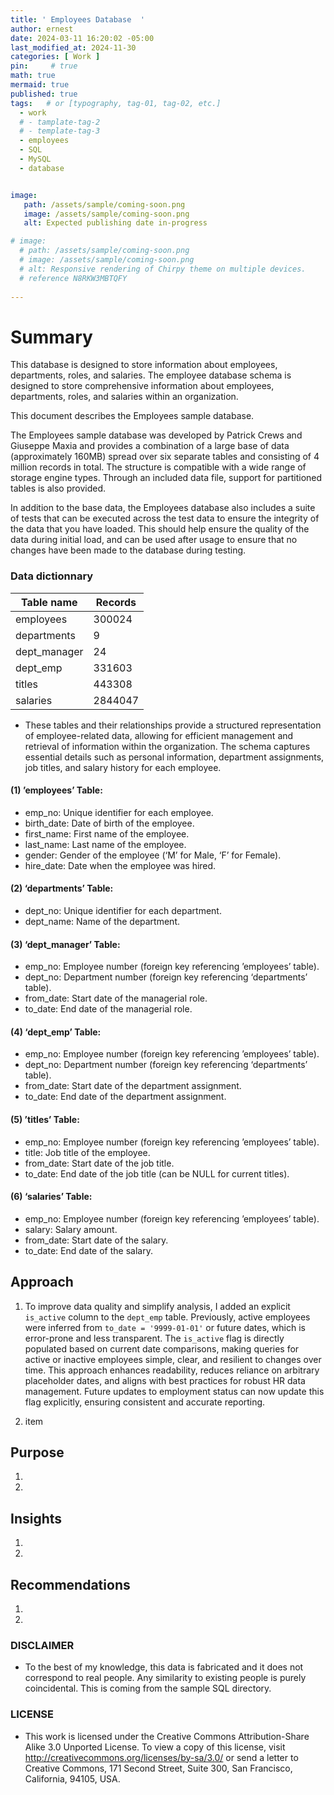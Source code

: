 ```yaml
---
title: ' Employees Database  '
author: ernest
date: 2024-03-11 16:20:02 -05:00
last_modified_at: 2024-11-30
categories: [ Work ]
pin:     # true
math: true
mermaid: true
published: true
tags:   # or [typography, tag-01, tag-02, etc.]
  - work
  # - tamplate-tag-2
  # - template-tag-3
  - employees
  - SQL
  - MySQL
  - database 


image: 
   path: /assets/sample/coming-soon.png
   image: /assets/sample/coming-soon.png
   alt: Expected publishing date in-progress

# image: 
  # path: /assets/sample/coming-soon.png
  # image: /assets/sample/coming-soon.png
  # alt: Responsive rendering of Chirpy theme on multiple devices.
  # reference N8RKW3MBTQFY
  
---
```






# Summary

This database is designed to store information about employees, departments, roles, and salaries. The employee database schema is designed to store comprehensive information about employees, departments, roles, and salaries within an organization. 

This document describes the Employees sample database.

The Employees sample database was developed by Patrick Crews and Giuseppe Maxia and provides a combination of a large base of data (approximately 160MB) spread over six separate tables and consisting of 4 million records in total. The structure is compatible with a wide range of storage engine types. Through an included data file, support for partitioned tables is also provided.

In addition to the base data, the Employees database also includes a suite of tests that can be executed across the test data to ensure the integrity of the data that you have loaded. This should help ensure the quality of the data during initial load, and can be used after usage to ensure that no changes have been made to the database during testing.


### Data dictionnary


| Table name   | Records   | 
|--------------|----------|
| employees    | 300024   | 
| departments  | 9    | 
| dept_manager   | 24  | 
| dept_emp       | 331603 | 
| titles         | 443308  | 
| salaries       | 2844047 | 


- These tables and their relationships provide a structured representation of employee-related data, allowing for efficient management and retrieval of information within the organization. The schema captures essential details such as personal information, department assignments, job titles, and salary history for each employee.


#### (1) ’employees’ Table:

- emp_no: Unique identifier for each employee.
- birth_date: Date of birth of the employee.
- first_name: First name of the employee.
- last_name: Last name of the employee.
- gender: Gender of the employee (‘M’ for Male, ‘F’ for Female).
- hire_date: Date when the employee was hired.

#### (2) ‘departments’ Table:

- dept_no: Unique identifier for each department.
- dept_name: Name of the department.

#### (3) ‘dept_manager’ Table:

- emp_no: Employee number (foreign key referencing ’employees’ table).
- dept_no: Department number (foreign key referencing ‘departments’ table).
- from_date: Start date of the managerial role.
- to_date: End date of the managerial role.

#### (4) ‘dept_emp’ Table:

- emp_no: Employee number (foreign key referencing ’employees’ table).
- dept_no: Department number (foreign key referencing ‘departments’ table).
- from_date: Start date of the department assignment.
- to_date: End date of the department assignment.

#### (5) ’titles’ Table:

- emp_no: Employee number (foreign key referencing ’employees’ table).
- title: Job title of the employee.
- from_date: Start date of the job title.
- to_date: End date of the job title (can be NULL for current titles).

#### (6) ‘salaries’ Table:

- emp_no: Employee number (foreign key referencing ’employees’ table).
- salary: Salary amount.
- from_date: Start date of the salary.
- to_date: End date of the salary.



## Approach 

1. To improve data quality and simplify analysis, I added an explicit `is_active` column to the `dept_emp` table. Previously, active employees were inferred from `to_date = '9999-01-01'` or future dates, which is error-prone and less transparent. The `is_active` flag is directly populated based on current date comparisons, making queries for active or inactive employees simple, clear, and resilient to changes over time. This approach enhances readability, reduces reliance on arbitrary placeholder dates, and aligns with best practices for robust HR data management. Future updates to employment status can now update this flag explicitly, ensuring consistent and accurate reporting.

2. item



## Purpose

1. 
2. 




## Insights

1. 
2. 



## Recommendations

1. 
2. 





### DISCLAIMER

- To the best of my knowledge, this data is fabricated and it does not correspond to real people. Any similarity to existing people is purely coincidental. This is coming from the sample SQL directory. 


### LICENSE

- This work is licensed under the Creative Commons Attribution-Share Alike 3.0 Unported License. To view a copy of this license, visit 
http://creativecommons.org/licenses/by-sa/3.0/ or send a letter to Creative Commons, 171 Second Street, Suite 300, San Francisco, 
California, 94105, USA.



<!-- 





```sql

print("Hello, world!")
for i in range(10):
    print(i)


```


Employee Database Description:
This database is designed to store information about employees, departments, roles, and salaries. The employee database schema is designed to store comprehensive information about employees, departments, roles, and salaries within an organization. Here’s a textual description of the key tables and their attributes:

(1) ’employees’ Table:

emp_no: Unique identifier for each employee.
birth_date: Date of birth of the employee.
first_name: First name of the employee.
last_name: Last name of the employee.
gender: Gender of the employee (‘M’ for Male, ‘F’ for Female).
hire_date: Date when the employee was hired.

(2) ‘departments’ Table:

dept_no: Unique identifier for each department.
dept_name: Name of the department.

(3) ‘dept_manager’ Table:

emp_no: Employee number (foreign key referencing ’employees’ table).
dept_no: Department number (foreign key referencing ‘departments’ table).
from_date: Start date of the managerial role.
to_date: End date of the managerial role.

(4) ‘dept_emp’ Table:

emp_no: Employee number (foreign key referencing ’employees’ table).
dept_no: Department number (foreign key referencing ‘departments’ table).
from_date: Start date of the department assignment.
to_date: End date of the department assignment.

(5) ’titles’ Table:

emp_no: Employee number (foreign key referencing ’employees’ table).
title: Job title of the employee.
from_date: Start date of the job title.
to_date: End date of the job title (can be NULL for current titles).

(6) ‘salaries’ Table:

emp_no: Employee number (foreign key referencing ’employees’ table).
salary: Salary amount.
from_date: Start date of the salary.
to_date: End date of the salary.

These tables and their relationships provide a structured representation of employee-related data, allowing for efficient management and retrieval of information within the organization. The schema captures essential details such as personal information, department assignments, job titles, and salary history for each employee.








===



### 1. **Employee Demographics & Overview**

**1.1** *How many employees are there in total?*

**1.2** *What is the distribution of employees by department?*

**1.3** *What is the average age of employees by department?*

**1.4** *What is the average tenure of employees in each department?*


### 2. **Department Dynamics**

**2.1** *Which departments have the highest employee turnover rate?*


**2.2** *What is the size of each department over time?*


**2.3** *Are there any departments with an unusually high or low number of employees compared to the rest?*


### 3. **Titles & Job Roles**

**3.1** *What is the distribution of employees by title?*


**3.2** *How many employees have been promoted within the organization?*


**3.3** *What is the average time it takes for an employee to be promoted within the company?*


**3.4** *Which job titles are associated with the highest average salaries?*


### 4. **Salary Analysis**

**4.1** *What is the average salary for employees in each department?*

**4.2** *What is the trend of salary growth over the past 5 years for employees?*

**4.3** *What is the salary gap between employees with different titles?*

**4.4** *Are there any departments with significant salary discrepancies compared to the overall company average?*

**4.5** *How does salary vary based on tenure within the company?*




### 5. **Employee Performance & Career Development**

**5.1** *Do employees in certain titles or departments tend to have longer or shorter careers?*
**5.2** *What is the relationship between department size and employee satisfaction or performance?*
**5.3** *Are employees in specific departments more likely to leave the company after receiving a salary increase?*


### 6. **Cross-Department & Organizational Insights**

**6.1** *Which departments tend to collaborate the most with others?*
**6.2** *Are there departments with employees in similar job titles but drastically different salary ranges?*
**6.3** *How often do employees change departments, and is there a trend of movement between departments?*


### 7. **Compensation & Market Analysis**

**7.1** *How do the salaries within the company compare to industry standards for similar roles?*

**7.2** *How do employee salaries correlate with market trends (e.g., inflation, economic downturn)?*










===



### 1. **Employee Demographics & Overview**

These questions will give you insights into the makeup of the employees in your database.

**1.1** *How many employees are there in total?*
**Reasoning**: A basic count of employees helps understand the overall size of the organization.

**1.2** *What is the distribution of employees by department?*
**Reasoning**: Helps to understand which departments have more employees and whether some are overstaffed or understaffed.

**1.3** *What is the average age of employees by department?*
**Reasoning**: This can reveal the age distribution in various departments and highlight whether certain departments attract more experienced or younger employees.

**1.4** *What is the average tenure of employees in each department?*
**Reasoning**: This shows whether employees in certain departments tend to stay longer and which departments may experience higher turnover.

---

### 2. **Department Dynamics**

These questions aim to explore the relationship between employees and their respective departments.

**2.1** *Which departments have the highest employee turnover rate?*
**Reasoning**: Employee turnover is a key indicator of department stability and employee satisfaction.

**2.2** *What is the size of each department over time?*
**Reasoning**: Tracking department sizes can provide insights into growth or downsizing within different parts of the organization.

**2.3** *Are there any departments with an unusually high or low number of employees compared to the rest?*
**Reasoning**: Identifying outliers in department sizes could reveal potential inefficiencies or resource misallocation.

---

### 3. **Titles & Job Roles**

These questions will focus on the job roles of employees and how they evolve.

**3.1** *What is the distribution of employees by title?*
**Reasoning**: This can give insights into the types of roles within the company, such as how many are in managerial versus technical roles.

**3.2** *How many employees have been promoted within the organization?*
**Reasoning**: This helps assess career growth opportunities within the company and whether promotions are frequent or rare.

**3.3** *What is the average time it takes for an employee to be promoted within the company?*
**Reasoning**: Understanding promotion timelines can highlight the potential career growth employees can expect.

**3.4** *Which job titles are associated with the highest average salaries?*
**Reasoning**: Identifying roles with higher salaries helps in understanding which positions are considered more valuable or require specialized skills.

---

### 4. **Salary Analysis**

These questions are focused on the compensation trends within the organization.

**4.1** *What is the average salary for employees in each department?*
**Reasoning**: This helps assess whether certain departments have higher compensation due to the nature of their work or skills required.

**4.2** *What is the trend of salary growth over the past 5 years for employees?*
**Reasoning**: This shows how salaries have increased or decreased over time, helping to identify any shifts in compensation policy or financial health of the company.

**4.3** *What is the salary gap between employees with different titles?*
**Reasoning**: Identifying salary gaps between job titles can shed light on pay equity within the organization.

**4.4** *Are there any departments with significant salary discrepancies compared to the overall company average?*
**Reasoning**: This could highlight salary inequities or unusual trends that might need addressing.

**4.5** *How does salary vary based on tenure within the company?*
**Reasoning**: Understanding whether employees are compensated better the longer they stay can help evaluate retention strategies and salary fairness.

---

### 5. **Employee Performance & Career Development**

**5.1** *Do employees in certain titles or departments tend to have longer or shorter careers?*
**5.2** *What is the relationship between department size and employee satisfaction or performance?*
**5.3** *Are employees in specific departments more likely to leave the company after receiving a salary increase?*




These questions will help you measure performance and development.

**5.1** *Do employees in certain titles or departments tend to have longer or shorter careers?*
**Reasoning**: Understanding employee longevity can help the organization focus on retention strategies for key roles or departments.

**5.2** *What is the relationship between department size and employee satisfaction or performance?*
**Reasoning**: Larger departments may have different dynamics compared to smaller ones, which can impact employee performance and job satisfaction.

**5.3** *Are employees in specific departments more likely to leave the company after receiving a salary increase?*
**Reasoning**: This could indicate whether salary increases have a positive or negative effect on employee retention.

---

### 6. **Cross-Department & Organizational Insights**

**6.1** *Which departments tend to collaborate the most with others?*
**6.2** *Are there departments with employees in similar job titles but drastically different salary ranges?*
**6.3** *How often do employees change departments, and is there a trend of movement between departments?*


These questions focus on the interaction between departments and their collective impact.

**6.1** *Which departments tend to collaborate the most with others?*
**Reasoning**: This will show how departments work together, which could provide insight into workflow or opportunities for improvement.

**6.2** *Are there departments with employees in similar job titles but drastically different salary ranges?*
**Reasoning**: This could indicate inconsistencies in compensation for similar roles in different departments, which may signal a need for a pay scale review.

**6.3** *How often do employees change departments, and is there a trend of movement between departments?*
**Reasoning**: Employee mobility between departments can highlight whether the company promotes internal growth and flexibility, or if certain departments are seen as stepping stones.

---

### 7. **Compensation & Market Analysis**

**7.1** *How do the salaries within the company compare to industry standards for similar roles?*

**7.2** *How do employee salaries correlate with market trends (e.g., inflation, economic downturn)?*



These questions help compare the company's compensation strategies with external benchmarks.

**7.1** *How do the salaries within the company compare to industry standards for similar roles?*
**Reasoning**: Understanding how the company's salaries stack up against industry standards helps gauge competitiveness in attracting talent.

**7.2** *How do employee salaries correlate with market trends (e.g., inflation, economic downturn)?*
**Reasoning**: This can reveal if the company has been responsive to economic changes or if there are gaps in compensation practices.

---

### Reasoning Breakdown:

* **Employee Demographics & Overview** helps assess basic stats about your workforce and gives a starting point for further analysis.
* **Department Dynamics** provides insights into how different departments are structured, both in terms of size and employee turnover, which are key indicators of operational health.
* **Titles & Job Roles** uncovers how employees progress within the company, what job titles are prevalent, and how salaries scale with job roles.
* **Salary Analysis** provides insights into compensation trends and potential discrepancies.
* **Employee Performance & Career Development** focuses on assessing employee satisfaction, retention, and progression across the company.
* **Cross-Department & Organizational Insights** offers deeper analysis into interdepartmental collaboration, job role overlap, and mobility, which is key for talent management.
* **Compensation & Market Analysis** benchmarks the organization’s salary data against external factors, making sure the company stays competitive and responsive to market conditions.

Let me know if you'd like to dig deeper into any specific question or need help with queries!







===

> All content provided is for informational purposes only and shown case studies examples for open source data resources. The articles, notes and case study on this website are my own the way on seen opportunities and problem-solving but don’t necessarily represent the positions, strategies, or opinions of my past or current employer or its subsidiaries. I make no representations as to the accuracy or completeness of any information found here or by following any links. I will not be liable for any errors or omissions in this information nor for the availability of this information. I will not be liable for any losses, injuries, or damages from the display or use of this information.
{: .prompt-info }

> All statements are my own, and do not necessarily reflect the opinion(s) of the past or current employer, or previous or current educational institution. The information contained in this report/article/note is meant for the purposes of information only and is not intended to be investment, legal, tax or other advice, nor is it intended to be relied upon in making an investment or other decision. This information provided with my own understanding which the authors and publishers are not providing advice on legal, economic, investment or other professional issues and services. 
{: .prompt-info }


<!-- 

> DISCLAIMER
- The information contained in this report/article/note is meant for the purposes of information only and is not intended to be investment, legal, tax or other advice, nor is it intended to be relied upon in making an investment or other decision. This report is provided with the understanding that the authors and publishers are not providing advice on legal, economic, investment or other professional issues and services. 
- I am not responsible for the content of websites and information resources that may be referenced in the report. The access provided to these sites or the provision of such information resources does not constitute an endorsement by myself. of the information contained therein. However, unless expressly stated otherwise, the opinions, recommendations, findings, interpretations and conclusions expressed in this report represent the views of myself. 
- The inclusion of company examples does not in any way constitute an endorsement of these organisations by myself or the signatories to the Principles for Responsible Investment. While I have endeavoured to ensure that the information contained in this report has been obtained from reliable and up-to-date sources, the changing nature of statistics, laws, rules and regulations may result in delays, omissions or inaccuracies in information contained in this report. I am not responsible for any errors or omissions, or for any decision made or action taken based on information contained in this report, or for any loss or damage arising from or caused by such decision or action. All information in this report is provided “as-is”, with no guarantee of completeness, accuracy, timeliness or of the results obtained from the use of this information, and without warranty of any kind, expressed or implied.
{: .prompt-info }

-->




